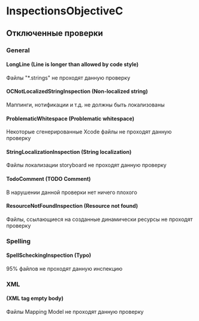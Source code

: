 # InspectionsObjectiveC

## Отключенные проверки

### General

#### LongLine (Line is longer than allowed by code style)
Файлы "*.strings" не проходят данную проверку

#### OCNotLocalizedStringInspection (Non-localized string)
Маппинги, нотификации и т.д. не должны быть локализованы

#### ProblematicWhitespace (Problematic whitespace)
Некоторые сгенерированные Xcode файлы не проходят данную проверку

#### StringLocalizationInspection (String localization)
Файлы локализации storyboard не проходят данную проверку

#### TodoComment (TODO Comment)
В нарушении данной проверки нет ничего плохого

#### ResourceNotFoundInspection (Resource not found)
Файлы, ссылающиеся на созданные динамически ресурсы не проходят проверку

### Spelling

#### SpellScheckingInspection (Typo)
95% файлов не проходят данную инспекцию

### XML

#### (XML tag empty body)
Файлы Mapping Model не проходят данную проверку
